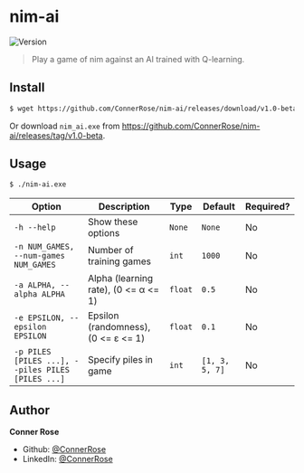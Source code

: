 # nim-ai

![Version](https://img.shields.io/badge/version-1.0.0--beta-blue.svg?cacheSeconds=2592000)

> Play a game of nim against an AI trained with Q-learning.

## Install

```sh
$ wget https://github.com/ConnerRose/nim-ai/releases/download/v1.0-beta/nim_ai.exe
```

Or download `nim_ai.exe` from https://github.com/ConnerRose/nim-ai/releases/tag/v1.0-beta.

## Usage

```sh
$ ./nim-ai.exe
```

| Option                                            | Description                          | Type    | Default        | Required? |
| ------------------------------------------------- | ------------------------------------ | ------- | -------------- | --------- |
| `-h --help`                                       | Show these options                   | `None`  | `None`         | No        |
| `-n NUM_GAMES, --num-games NUM_GAMES`             | Number of training games             | `int`   | `1000`         | No        |
| `-a ALPHA, --alpha ALPHA`                         | Alpha (learning rate), (0 <= α <= 1) | `float` | `0.5`          | No        |
| `-e EPSILON, --epsilon EPSILON`                   | Epsilon (randomness), (0 <= ε <= 1)  | `float` | `0.1`          | No        |
| `-p PILES [PILES ...], --piles PILES [PILES ...]` | Specify piles in game                | `int`   | `[1, 3, 5, 7]` | No        |

## Author

**Conner Rose**

- Github: [@ConnerRose](https://github.com/ConnerRose)
- LinkedIn: [@ConnerRose](https://linkedin.com/in/ConnerRose)
